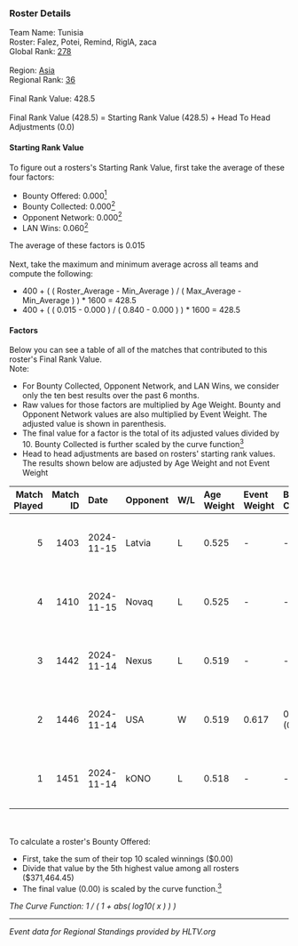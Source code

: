 ### Roster Details<br />
Team Name: Tunisia<br />
Roster: Falez, Potei, Remind, RiglA, zaca<br />
Global Rank: [278](../../standings_global_2025_02_24.md)<br />
<br />
Region: [Asia]( ../../standings_asia_2025_02_24.md)<br />
Regional Rank: [36]( ../../standings_asia_2025_02_24.md)<br />
<br />
Final Rank Value:  428.5<br />
<br />
Final Rank Value (428.5) = Starting Rank Value (428.5) + Head To Head Adjustments (0.0)<br />

#### Starting Rank Value<br />
To figure out a rosters's Starting Rank Value, first take the average of these four factors:<br />
- Bounty Offered: 0.000[<sup>1</sup>](#table2)
- Bounty Collected: 0.000[<sup>2</sup>](#table1)
- Opponent Network: 0.000[<sup>2</sup>](#table1)
- LAN Wins: 0.060[<sup>2</sup>](#table1)

The average of these factors is 0.015<br />
<br />
Next, take the maximum and minimum average across all teams and compute the following:<br />
- 400 + ( ( Roster_Average - Min_Average ) / ( Max_Average - Min_Average ) ) * 1600 = 428.5
- 400 + ( ( 0.015 - 0.000 ) / ( 0.840 - 0.000 ) ) * 1600 = 428.5


#### Factors<br />
Below you can see a table of all of the matches that contributed to this roster's Final Rank Value.<br />
Note:<br />

- For Bounty Collected, Opponent Network, and LAN Wins, we consider only the ten best results over the past 6 months.
- Raw values for those factors are multiplied by Age Weight. Bounty and Opponent Network values are also multiplied by Event Weight. The adjusted value is shown in parenthesis.
- The final value for a factor is the total of its adjusted values divided by 10. Bounty Collected is further scaled by the curve function[<sup>3</sup>](#curveFunction)
- Head to head adjustments are based on rosters' starting rank values. The results shown below are adjusted by Age Weight and not Event Weight
<span id="table1"></span><br />


| Match Played | Match ID | Date       | Opponent | W/L | Age Weight | Event Weight | Bounty Collected | Opponent Network | LAN Wins  | H2H Adj. | Roster                            |
| -: | -: | :- | :- | :- | :- | :- | :- | :- | :- | -: | :- |
|            5 |     1403 | 2024-11-15 | Latvia   | L   | 0.525      | -            | -                | -                | -         |    -4.27 | Falez, Potei, Remind, RiglA, zaca |
|            4 |     1410 | 2024-11-15 | Novaq    | L   | 0.525      | -            | -                | -                | -         |    -0.83 | Falez, Potei, Remind, RiglA, zaca |
|            3 |     1442 | 2024-11-14 | Nexus    | L   | 0.519      | -            | -                | -                | -         |    -0.41 | Falez, Potei, Remind, RiglA, zaca |
|            2 |     1446 | 2024-11-14 | USA      | W   | 0.519      | 0.617        | 0.000 (0.000)    | 0.006 (0.002)    | 1 (0.519) |     7.28 | Falez, Potei, Remind, RiglA, zaca |
|            1 |     1451 | 2024-11-14 | kONO     | L   | 0.518      | -            | -                | -                | -         |    -1.74 | Falez, Potei, Remind, RiglA, zaca |

<br />
<span id="table2"></span><br />
To calculate a roster's Bounty Offered:<br />

- First, take the sum of their top 10 scaled winnings ($0.00)
- Divide that value by the 5th highest value among all rosters ($371,464.45)
- The final value (0.00) is scaled by the curve function.[<sup>3</sup>](#curveFunction)

<span id="curveFunction"></span>_The Curve Function: 1 / ( 1 + abs( log10( x ) ) )_<br />

---
_Event data for Regional Standings provided by HLTV.org_<br />
